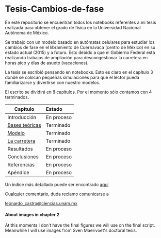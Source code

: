 # Tesis-Cambios-de-fase


En este repositorio se encuentran todos los notebooks referentes a mi tesis realizada para obtener el grado de física en la Universidad Nacional Autónoma de México. 

Se trabajo con un modelo basado en autómatas celulares para estudiar los cambios de fase en el libramiento de Cuernavaca (centro de México) en su estado actual (2015) y a futuro. Esto debido a que el Gobierno Federal está realizando trabajos de ampliación para descongestionar la carretera en horas pico y días de asueto (vacaciones).

La tesis se escribió pensando en notebooks. Esto es claro en el capítulo 3 donde se colocan pequeñas simulaciones para que el lector pueda familiarizarse y divertirse con nuestro modelos.

El escrito se dividirá en 8 capítulos. Por el momento sólo contamos con 4 terminados.

| Capítulo              | Estado        |
---|:--
Introducción | En proceso
[Bases teóricas](https://github.com/LeonardoCastro/Tesis-Cambios-de-fase/blob/master/Escrito/2%20-%20Bases%20teoricas.ipynb) | Terminado
[Modelo](https://github.com/LeonardoCastro/Tesis-Cambios-de-fase/blob/master/Escrito/3%20-%20Modelo.ipynb) | Terminado
[La carretera](https://github.com/LeonardoCastro/Tesis-Cambios-de-fase/blob/master/Escrito/4%20-%20Carretera.ipynb) | Terminado
Resultados | En proceso
Conclusiones | En proceso
Referencias | En proceso
Apéndice | En proceso

Un índice más detallado puede ser encontrado [aquí](https://github.com/LeonardoCastro/Tesis-Cambios-de-fase/blob/master/Escrito/0%20-%20Indice.ipynb)

Cualquier comentario, duda reclamo comunicarse a

leonardo_castro@ciencias.unam.mx

#### About images in chapter 2

At this moments I don't have the final figures we will use on the final script. Meanwhile I will use images from Sven Maerivoet's doctoral tesis.

